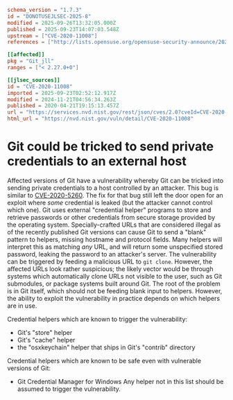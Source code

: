 ```toml
schema_version = "1.7.3"
id = "DONOTUSEJLSEC-2025-8"
modified = 2025-09-26T13:32:05.000Z
published = 2025-09-23T14:07:03.548Z
upstream = ["CVE-2020-11008"]
references = ["http://lists.opensuse.org/opensuse-security-announce/2020-05/msg00003.html", "http://seclists.org/fulldisclosure/2020/May/41", "https://github.com/git/git/commit/c44088ecc4b0722636e0a305f9608d3047197282", "https://github.com/git/git/security/advisories/GHSA-hjc9-x69f-jqj7", "https://github.com/git/git/security/advisories/GHSA-qm7j-c969-7j4q", "https://lists.debian.org/debian-lts-announce/2020/04/msg00015.html", "https://lists.fedoraproject.org/archives/list/package-announce%40lists.fedoraproject.org/message/74Q7WVJ6FKLIN62VS2JD2XCNWK5TNKOW/", "https://lists.fedoraproject.org/archives/list/package-announce%40lists.fedoraproject.org/message/MOCTR2SEHCPSCOVUQJAGFPGKFMI2VE6V/", "https://lists.fedoraproject.org/archives/list/package-announce%40lists.fedoraproject.org/message/PN3FUOXKX3AXTULYV53ACABER2W2FSOU/", "https://security.gentoo.org/glsa/202004-13", "https://support.apple.com/kb/HT211183", "https://usn.ubuntu.com/4334-1/", "http://lists.opensuse.org/opensuse-security-announce/2020-05/msg00003.html", "http://seclists.org/fulldisclosure/2020/May/41", "https://github.com/git/git/commit/c44088ecc4b0722636e0a305f9608d3047197282", "https://github.com/git/git/security/advisories/GHSA-hjc9-x69f-jqj7", "https://github.com/git/git/security/advisories/GHSA-qm7j-c969-7j4q", "https://lists.debian.org/debian-lts-announce/2020/04/msg00015.html", "https://lists.fedoraproject.org/archives/list/package-announce%40lists.fedoraproject.org/message/74Q7WVJ6FKLIN62VS2JD2XCNWK5TNKOW/", "https://lists.fedoraproject.org/archives/list/package-announce%40lists.fedoraproject.org/message/MOCTR2SEHCPSCOVUQJAGFPGKFMI2VE6V/", "https://lists.fedoraproject.org/archives/list/package-announce%40lists.fedoraproject.org/message/PN3FUOXKX3AXTULYV53ACABER2W2FSOU/", "https://security.gentoo.org/glsa/202004-13", "https://support.apple.com/kb/HT211183", "https://usn.ubuntu.com/4334-1/"]

[[affected]]
pkg = "Git_jll"
ranges = ["< 2.27.0+0"]

[[jlsec_sources]]
id = "CVE-2020-11008"
imported = 2025-09-23T02:52:12.917Z
modified = 2024-11-21T04:56:34.263Z
published = 2020-04-21T19:15:13.457Z
url = "https://services.nvd.nist.gov/rest/json/cves/2.0?cveId=CVE-2020-11008"
html_url = "https://nvd.nist.gov/vuln/detail/CVE-2020-11008"
```

# Git could be tricked to send private credentials to an external host

Affected versions of Git have a vulnerability whereby Git can be tricked into sending private credentials to a host controlled by an attacker. This bug is similar to [CVE-2020-5260](GHSA-qm7j-c969-7j4q). The fix for that bug still left the door open for an exploit where *some* credential is leaked (but the attacker cannot control which one). Git uses external "credential helper" programs to store and retrieve passwords or other credentials from secure storage provided by the operating system. Specially-crafted URLs that are considered illegal as of the recently published Git versions can cause Git to send a "blank" pattern to helpers, missing hostname and protocol fields. Many helpers will interpret this as matching *any* URL, and will return some unspecified stored password, leaking the password to an attacker's server. The vulnerability can be triggered by feeding a malicious URL to `git clone`. However, the affected URLs look rather suspicious; the likely vector would be through systems which automatically clone URLs not visible to the user, such as Git submodules, or package systems built around Git. The root of the problem is in Git itself, which should not be feeding blank input to helpers. However, the ability to exploit the vulnerability in practice depends on which helpers are in use.

Credential helpers which are known to trigger the vulnerability:

  * Git's "store" helper
  * Git's "cache" helper
  * the "osxkeychain" helper that ships in Git's "contrib" directory

Credential helpers which are known to be safe even with vulnerable versions of Git:

  * Git Credential Manager for Windows Any helper not in this list should be assumed to trigger the vulnerability.

